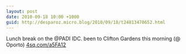 ```yaml
---
layout: post
date: 2010-09-18 10:00 +1000
guid: http://desparoz.micro.blog/2010/09/18/t24813470652.html
---
```

Lunch break on the @PADI IDC. been to Clifton Gardens this morning (@ Oporto) [4sq.com/a5FA12](http://4sq.com/a5FA12)
